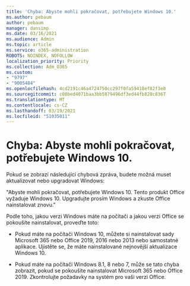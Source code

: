 ```yaml
---
title: 'Chyba: Abyste mohli pokračovat, potřebujete Windows 10.'
ms.author: pebaum
author: pebaum
manager: dansimp
ms.date: 03/16/2021
ms.audience: Admin
ms.topic: article
ms.service: o365-administration
ROBOTS: NOINDEX, NOFOLLOW
localization_priority: Priority
ms.collection: Adm_O365
ms.custom:
- "9797"
- "9005484"
ms.openlocfilehash: 4cd2191c46a4724750cc297f0fa59418ef82f3e0
ms.sourcegitcommit: c08bed4071baa3bb5879496df3ed44fb828c8367
ms.translationtype: MT
ms.contentlocale: cs-CZ
ms.lasthandoff: 03/19/2021
ms.locfileid: "51035011"
---
```

# <a name="error-you-need-windows-10-to-continue"></a>Chyba: Abyste mohli pokračovat, potřebujete Windows 10.

Pokud se zobrazí následující chybová zpráva, budete možná muset aktualizovat nebo upgradovat Windows:

"Abyste mohli pokračovat, potřebujete Windows 10. Tento produkt Office vyžaduje Windows 10. Upgradujte prosím Windows a zkuste Office nainstalovat znovu."

Podle toho, jakou verzi Windows máte na počítači a jakou verzi Office se pokoušíte nainstalovat, proveďte toto:

- Pokud máte na počítači Windows 10, můžete si nainstalovat sady Microsoft 365 nebo Office 2019, 2016 nebo 2013 nebo samostatné aplikace. Ujistěte se, že máte nainstalované nejnovější aktualizace Windows 10.

- Pokud máte na počítači Windows 8.1, 8 nebo 7, může se tato chyba zobrazit, pokud se pokoušíte nainstalovat Microsoft 365 nebo Office 2019. Zkontrolujte požadavky na systém pro vaši verzi Office.